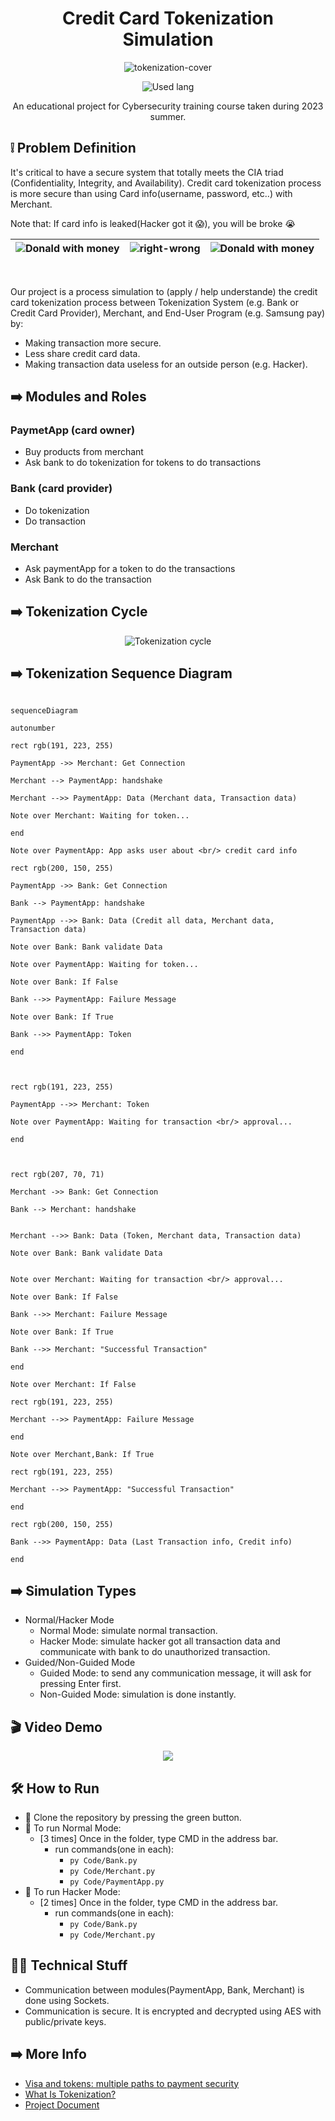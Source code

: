 <div align = "center">
<h1>Credit Card Tokenization <br/> Simulation</h1>
  
![tokenization-cover](https://i.imgur.com/bK4kf5A.jpg)

![Used lang](https://img.shields.io/badge/Python-Most_used-4584b6)

An educational project for Cybersecurity training course taken during 2023 summer.

</div>

## ❕ Problem Definition

It's critical to have a secure system that totally meets the CIA triad (Confidentiality, Integrity, and Availability).
Credit card tokenization process is more secure than using Card info(username, password, etc..) with Merchant.

Note that: If card info is leaked(Hacker got it 😱), you will be broke 😭

| ![Donald with money](https://i.imgur.com/YbLV5Rv.gif) | ![right-wrong](https://i.imgur.com/iZ3wUlO.jpg) | ![Donald with money](https://i.imgur.com/vbxLfbV.gif) |
| ----------------------------------------------------- | ----------------------------------------------- | ----------------------------------------------------- |

<br/>

Our project is a process simulation to (apply / help understande) the credit card tokenization process between Tokenization System (e.g. Bank or Credit Card Provider), Merchant, and End-User Program (e.g. Samsung pay) by:

- Making transaction more secure.
- Less share credit card data.
- Making transaction data useless for an outside person (e.g. Hacker).

## ➡️ Modules and Roles

### PaymetApp (card owner)

- Buy products from merchant
- Ask bank to do tokenization for tokens to do transactions

### Bank (card provider)

- Do tokenization
- Do transaction

### Merchant

- Ask paymentApp for a token to do the transactions
- Ask Bank to do the transaction

## ➡️ Tokenization Cycle

<div align = "center">
  
  ![Tokenization cycle](https://i.imgur.com/UZVD72F.png)
</div>

## ➡️ Tokenization Sequence Diagram

```mermaid

sequenceDiagram

autonumber

rect rgb(191, 223, 255)

PaymentApp ->> Merchant: Get Connection

Merchant --> PaymentApp: handshake

Merchant -->> PaymentApp: Data (Merchant data, Transaction data)

Note over Merchant: Waiting for token...

end

Note over PaymentApp: App asks user about <br/> credit card info

rect rgb(200, 150, 255)

PaymentApp ->> Bank: Get Connection

Bank --> PaymentApp: handshake

PaymentApp -->> Bank: Data (Credit all data, Merchant data, Transaction data)

Note over Bank: Bank validate Data

Note over PaymentApp: Waiting for token...

Note over Bank: If False

Bank -->> PaymentApp: Failure Message

Note over Bank: If True

Bank -->> PaymentApp: Token

end



rect rgb(191, 223, 255)

PaymentApp -->> Merchant: Token

Note over PaymentApp: Waiting for transaction <br/> approval...

end



rect rgb(207, 70, 71)

Merchant ->> Bank: Get Connection

Bank --> Merchant: handshake


Merchant -->> Bank: Data (Token, Merchant data, Transaction data)

Note over Bank: Bank validate Data


Note over Merchant: Waiting for transaction <br/> approval...

Note over Bank: If False

Bank -->> Merchant: Failure Message

Note over Bank: If True

Bank -->> Merchant: "Successful Transaction"

end

Note over Merchant: If False

rect rgb(191, 223, 255)

Merchant -->> PaymentApp: Failure Message

end

Note over Merchant,Bank: If True

rect rgb(191, 223, 255)

Merchant -->> PaymentApp: "Successful Transaction"

end

rect rgb(200, 150, 255)

Bank -->> PaymentApp: Data (Last Transaction info, Credit info)

end

```

## ➡️ Simulation Types

- Normal/Hacker Mode
  - Normal Mode: simulate normal transaction.
  - Hacker Mode: simulate hacker got all transaction data and communicate with bank to do unauthorized transaction.
- Guided/Non-Guided Mode
  - Guided Mode: to send any communication message, it will ask for pressing Enter first.
  - Non-Guided Mode: simulation is done instantly.

## 🎬 Video Demo

<div align=center>

<a href="https://vimeo.com/870020720" target="_blank">
  <img src="https://i.imgur.com/MgwU3c7.jpg"/>
</a>

</div>

## 🛠️ How to Run

<!-- Steps! -->

- 🔨 Clone the repository by pressing the green button.
- 🔨 To run Normal Mode:
  - [3 times] Once in the folder, type CMD in the address bar.
    - run commands(one in each):
      - `py Code/Bank.py`
      - `py Code/Merchant.py`
      - `py Code/PaymentApp.py`
- 🔨 To run Hacker Mode:
  - [2 times] Once in the folder, type CMD in the address bar.
    - run commands(one in each):
      - `py Code/Bank.py`
      - `py Code/Merchant.py`

## 👨‍💻 Technical Stuff

- Communication between modules(PaymentApp, Bank, Merchant) is done using Sockets.
- Communication is secure. It is encrypted and decrypted using AES with public/private keys.

## ➡️ More Info

- <a href="https://youtu.be/dQy-bGoQYSM?si=7-v3PtfHRDpM80tF" target="_blank"> Visa and tokens: multiple paths to payment security </a>
- <a href="https://youtu.be/iVeenkfa-0s?si=sUwwH3hJW7csApOH" target="_blank"> What Is Tokenization? </a>
- <a href="CS_Credit Card tokenization_Project Proposal.docx" target="_blank"> Project Document </a>
